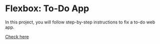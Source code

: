 # Flexbox: To-Do App
In this project, you will follow step-by-step instructions to fix a to-do web app. 

[Check here](https://yarovit-developer.github.io/codecademy-projects/html-css/15-flex-box-to-do/index.html)
